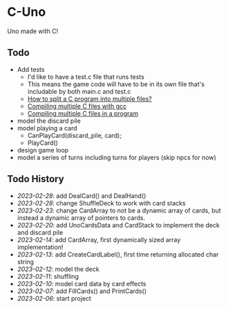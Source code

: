 # C-Uno

Uno made with C!

## Todo

- Add tests
	- I'd like to have a test.c file that runs tests
	- This means the game code will have to be in its own file that's includable by both main.c and test.c
	- [How to split a C program into multiple files?](https://stackoverflow.com/questions/5128664/how-to-split-a-c-program-into-multiple-files)
	- [Compiling multiple C files with gcc](https://stackoverflow.com/questions/18777326/compiling-multiple-c-files-with-gcc)
	- [Compiling multiple C files in a program](https://stackoverflow.com/questions/8728728/compiling-multiple-c-files-in-a-program)
- model the discard pile
- model playing a card
	- CanPlayCard(discard_pile, card);
	- PlayCard()
- design game loop
- model a series of turns including turns for players (skip npcs for now)

## Todo History

- *2023-02-28*: add DealCard() and DealHand()
- *2023-02-28*: change ShuffleDeck to work with card stacks
- *2023-02-23*: change CardArray to not be a dynamic array of cards, but instead a dynamic array of pointers to cards.
- *2023-02-20*: add UnoCardsData and CardStack to implement the deck and discard pile
- *2023-02-14*: add CardArray, first dynamically sized array implementation!
- *2023-02-13*: add CreateCardLabel(), first time returning allocated char string
- *2023-02-12*: model the deck
- *2023-02-11*: shuffling
- *2023-02-10*: model card data by card effects
- *2023-02-07*: add FillCards() and PrintCards()
- *2023-02-06*: start project

